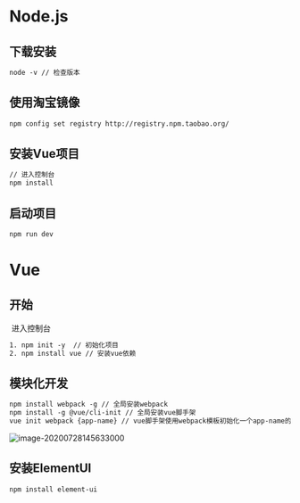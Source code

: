 # Node.js

## 下载安装

``` tex
node -v // 检查版本
```

##  使用淘宝镜像

``` tex
npm config set registry http://registry.npm.taobao.org/
```

## 安装Vue项目

``` tex
// 进入控制台
npm install
```

## 启动项目

``` tex
npm run dev
```

# Vue

## 开始

​    进入控制台

``` tex
1. npm init -y  // 初始化项目
2. npm install vue // 安装vue依赖
```

## 模块化开发

``` tex
npm install webpack -g // 全局安装webpack
npm install -g @vue/cli-init // 全局安装vue脚手架
vue init webpack {app-name} // vue脚手架使用webpack模板初始化一个app-name的项目
```

![image-20200728145633000](C:\Users\Administrator\AppData\Roaming\Typora\typora-user-images\image-20200728145633000.png)

## 安装ElementUI

``` tex
npm install element-ui 
```

